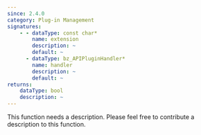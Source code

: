 ```yaml
---
since: 2.4.0
category: Plug-in Management
signatures:
    - - dataType: const char*
        name: extension
        description: ~
        default: ~
      - dataType: bz_APIPluginHandler*
        name: handler
        description: ~
        default: ~
returns:
    dataType: bool
    description: ~
---
```


This function needs a description. Please feel free to contribute a description to this function.
